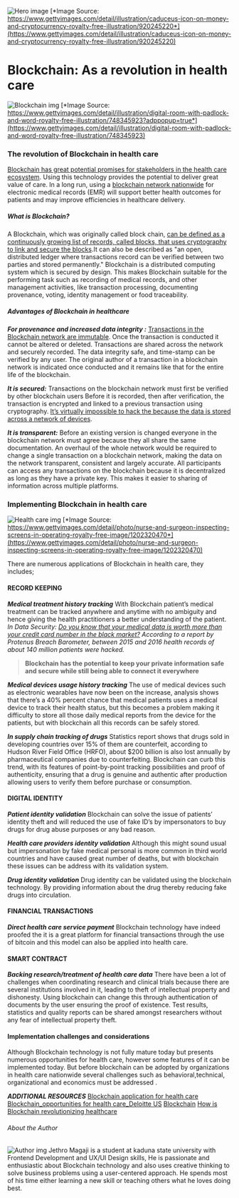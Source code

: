 ![Hero image](/engineering-education/blockchain-as-a-revolution-inhealthcare/Blockchain-Health-img.jpg)
[*Image Source: https://www.gettyimages.com/detail/illustration/caduceus-icon-on-money-and-cryptocurrency-royalty-free-illustration/920245220*](https://www.gettyimages.com/detail/illustration/caduceus-icon-on-money-and-cryptocurrency-royalty-free-illustration/920245220)

# Blockchain: As a revolution in health care
![Blockchain img](/engineering-education/blockchain-as-a-revolution-inhealthcare/Blockchain-img.jpg)
[*Image Source: https://www.gettyimages.com/detail/illustration/digital-room-with-padlock-and-word-royalty-free-illustration/748345923?adppopup=true*](https://www.gettyimages.com/detail/illustration/digital-room-with-padlock-and-word-royalty-free-illustration/748345923)

### The revolution of Blockchain in health care

[Blockchain has great potential promises for stakeholders in the health care ecosystem](https://nimbus-t.com/blockchain-opportunities-for-health-care-deloitte-us). Using this technology provides the potential to deliver great value of care. In a long run, using a [blockchain network nationwide](https://www.parathon.com/understanding-blockchain-in-healthcare-and-how-it-is-beneficial-to-providers.html) for electronic medical records (EMR) will support better health outcomes for patients and may improve efficiencies in healthcare delivery.

##### What is Blockchain?
A Blockchain, which was  originally called block chain, [can be defined as a continuously growing list of records, called blocks, that uses cryptography to link and secure the blocks](https://nodemads.net/service/blockchaineducation).It can also be described as "an open, distributed ledger where transactions record can be verified between two parties and stored permanently." Blockchain is a distributed computing system which is secured by design. This makes Blockchain suitable for the performing task such as recording of medical records, and other management activities, like transaction processing, documenting provenance, voting, identity management or food traceability. 

##### Advantages of Blockchain in healthcare 
***For provenance and increased data integrity :*** [Transactions in the Blockchain network are immutable](https://medium.com/pikciochain/how-is-blockchain-revolutionizing-healthcare-7f6d2a48e561). Once the transaction is conducted it cannot be altered or deleted. Transactions are shared across the network and securely recorded. The data integrity safe, and time-stamp can be verified by any user. The original author of a transaction in a blockchain network is indicated once conducted and it remains like that for the entire life of the blockchain.

***It is secured:*** Transactions on the blockchain network must first be verified by other blockchain users Before it is recorded, then after verification, the transaction is encrypted and linked to a previous transaction using cryptography. [It’s virtually impossible to hack the because the data is stored across a network of devices](https://medium.com/pikciochain/how-is-blockchain-revolutionizing-healthcare-7f6d2a48e561).

***It is transparent:*** Before an existing version is changed everyone in the blockchain network must agree because they all share the same documentation. An overhaul of the whole network would be required to change a single transaction on a blockchain network, making the data on the network transparent, consistent and largely accurate. All participants can access any transactions on the blockchain because it is decentralized as long as they have a private key. This makes it easier to sharing of information across multiple platforms.

### Implementing Blockchain in health care
![Health care img](/engineering-education/blockchain-as-a-revolution-inhealthcare/Healthcare-img.jpg)
[*Image Source: https://www.gettyimages.com/detail/photo/nurse-and-surgeon-inspecting-screens-in-operating-royalty-free-image/1202320470*](https://www.gettyimages.com/detail/photo/nurse-and-surgeon-inspecting-screens-in-operating-royalty-free-image/1202320470)

There are numerous applications of Blockchain in health care, they includes;

#### RECORD KEEPING
***Medical treatment history tracking***
With Blockchain patient’s medical treatment can be tracked anywhere and anytime with no ambiguity and hence giving the health practitioners a better understanding of the patient.
_In Data Security: [Do you know that your medical data is worth more than your credit card number in the black market?](https://medium.com/pikciochain/how-is-blockchain-revolutionizing-healthcare-7f6d2a48e561) According to a report by Protenus Breach Barometer, between 2015 and 2016 health records of about 140 million patients were hacked._
>**Blockchain has the potential to keep your private information safe and secure while still being able to connect it everywhere**

***Medical devices usage history tracking***
The use of  medical devices such as electronic wearables have now been on the increase, analysis shows that there’s a 40% percent chance that medical patients uses a medical device to track their health status, but this becomes a problem making it difficulty to store all those daily medical reports from the device for the patients, but with blockchain all this records can be safely stored.

***In supply chain tracking of drugs***
Statistics report shows that drugs sold in developing countries over 15% of them are counterfeit, according to Hudson River Field Office (HRFO), about $200 billion is also lost annually by pharmaceutical companies due to counterfeiting. Blockchain can curb this trend, with its features of point-by-point tracking possibilities and proof of authenticity, ensuring that a drug is genuine and authentic after production allowing users to verify them before purchase or consumption.

#### DIGITAL IDENTITY
***Patient identity validation***
Blockchain can solve the issue of patients’ identity theft and will reduced the use of fake ID’s by impersonators to buy drugs for drug abuse purposes or any bad reason.

***Health care providers identity validation***
Although this might sound usual but impersonation by fake medical personal is more common in third world countries and have caused great number of deaths, but with blockchain these issues can be address with its validation system.

***Drug identity validation***
Drug identity can be validated using the blockchain technology. By providing information about the drug thereby reducing fake drugs into circulation.

#### FINANCIAL TRANSACTIONS
***Direct health care service payment***
Blockchain technology have indeed proofed the it is a great platform for financial transactions through the use of bitcoin and this model can also be applied into health care.


#### SMART CONTRACT
***Backing research/treatment of health care data***
There have been a lot of challenges when coordinating  research and clinical trials because there are several institutions involved in it, leading to theft of intellectual property and dishonesty. Using blockchain can change this through authentication of documents by the user ensuring the proof of existence. Test results, statistics and quality reports can be shared amongst researchers without any fear of intellectual property theft.


#### Implementation challenges and considerations
Although Blockchain technology is not fully mature today but presents numerous opportunities for health care, however some features of it can be implemented today. But before blockchain can be adopted by organizations in health care nationwide several challenges such as behavioral,technical, organizational and economics must be addressed .

***ADDITIONAL RESOURCES***
[Blockchain application for health care](http://www.reply.com/en/content/healthcare)
[Blockchain_opportunities for health care_Deloitte US](http://www2.deloitte.com/us/en/blockchainopportunitiesforhealthcare)
[Blockchain](http://www.wikipedia.com/en/blockchain)
[How is Blockchain revolutionizing healthcare](https://medium.com/pikciochain/how-is-blockchain-revolutionizing-healthcare-7f6d2a48e561)

###### About the Author
![Author img](https://drive.google.com/uc?export=view&id=1EwjWDVXcT8rVrhCWN0-jyCxg8Lq50xH_)
Jethro Magaji is a student at kaduna state university with Frontend Development and UX/UI Design skills, He is passionate and enthusiastic about Blockchain technology and also uses creative thinking to solve business problems using a user-centered approach. He spends most of his time either learning a new skill or teaching others what he loves doing best.


